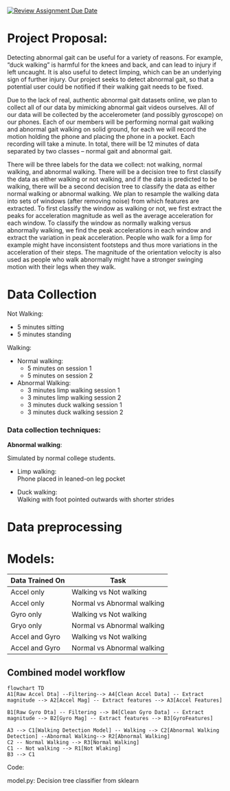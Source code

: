 [![Review Assignment Due Date](https://classroom.github.com/assets/deadline-readme-button-22041afd0340ce965d47ae6ef1cefeee28c7c493a6346c4f15d667ab976d596c.svg)](https://classroom.github.com/a/9NCpqSMm)

# Project Proposal:

Detecting abnormal gait can be useful for a variety of reasons. For example, “duck walking” is harmful for the knees and back, and can lead to injury if left uncaught. It is also useful to detect limping, which can be an underlying sign of further injury. Our project seeks to detect abnormal gait, so that a potential user could be notified if their walking gait needs to be fixed.

Due to the lack of real, authentic abnormal gait datasets online, we plan to collect all of our data by mimicking abnormal gait videos ourselves. All of our data will be collected by the accelerometer (and possibly gyroscope) on our phones. Each of our members will be performing normal gait walking and abnormal gait walking on solid ground, for each we will record the motion holding the phone and placing the phone in a pocket. Each recording will take a minute. In total, there will be 12 minutes of data separated by two classes – normal gait and abnormal gait. 

There will be three labels for the data we collect: not walking, normal walking, and abnormal walking. There will be a decision tree to first classify the data as either walking or not walking, and if the data is predicted to be walking, there will be a second decision tree to classify the data as either normal walking or abnormal walking. We plan to resample the walking data into sets of windows (after removing noise) from which features are extracted. To first classify the window as walking or not, we first extract the peaks for acceleration magnitude as well as the average acceleration for each window. To classify the window as normally walking versus abnormally walking, we find the peak accelerations in each window and extract the variation in peak acceleration. People who walk for a limp for example might have inconsistent footsteps and thus more variations in the acceleration of their steps. The magnitude of the orientation velocity is also used as people who walk abnormally might have a stronger swinging motion with their legs when they walk. 

# Data Collection

Not Walking:

- 5 minutes sitting
- 5 minutes standing

Walking:

- Normal walking:
  - 5 minutes on session 1
  - 5 minutes on session 2
- Abnormal Walking:
  - 3 minutes limp walking session 1
  - 3 minutes limp walking session 2
  - 3 minutes duck walking session 1
  - 3 minutes duck walking session 2

### Data collection techniques:

**Abnormal walking**:

Simulated by normal college students.

- Limp walking:  
Phone placed in leaned-on leg pocket

- Duck walking:  
Walking with foot pointed outwards with shorter strides

# Data preprocessing



# Models:

| Data Trained On | Task |
| - | - |
| Accel only | Walking vs Not walking |
| Accel only | Normal vs Abnormal walking |
| Gyro only | Walking vs Not walking |
| Gryo only | Normal vs Abnormal walking |
|  Accel and Gyro | Walking vs Not walking |
| Accel and Gyro | Normal vs Abnormal walking |

## Combined model workflow

```mermaid
flowchart TD
A1[Raw Accel Dta] --Filtering--> A4[Clean Accel Data] -- Extract magnitude --> A2[Accel Mag] -- Extract features --> A3[Accel Features]

B1[Raw Gyro Dta] -- Filtering --> B4[Clean Gyro Data] -- Extract magnitude --> B2[Gyro Mag] -- Extract features --> B3[GyroFeatures]

A3 --> C1[Walking Detection Model] -- Walking --> C2[Abnormal Walking Detection] --Abnormal Walking--> R2[Abnormal Walking]
C2 -- Normal Walking --> R3[Normal Walking]
C1 -- Not walking --> R1[Not Wlaking]
B3 --> C1
```

Code:

model.py: Decision tree classifier from sklearn

